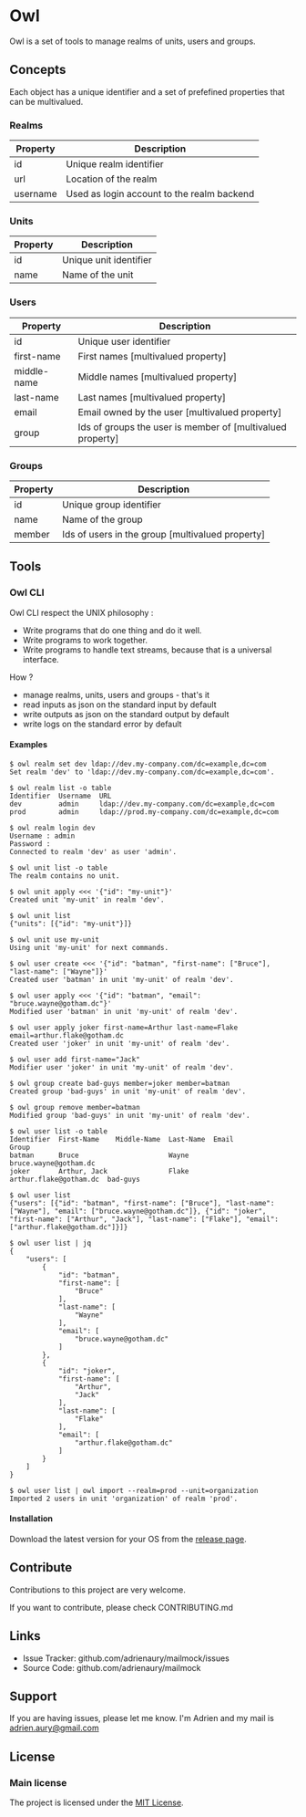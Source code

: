 # Owl

Owl is a set of tools to manage realms of units, users and groups.

## Concepts

Each object has a unique identifier and a set of prefefined properties that can be multivalued.

### Realms

Property | Description
--       | --
id       | Unique realm identifier
url      | Location of the realm
username | Used as login account to the realm backend

### Units

Property | Description
--       | --
id       | Unique unit identifier
name     | Name of the unit

### Users

Property    | Description
--       | --
id          | Unique user identifier
first-name  | First names [multivalued property]
middle-name | Middle names [multivalued property]
last-name   | Last names [multivalued property]
email       | Email owned by the user [multivalued property]
group       | Ids of groups the user is member of [multivalued property]

### Groups

Property | Description
--       | --
id       | Unique group identifier
name     | Name of the group
member   | Ids of users in the group [multivalued property]

## Tools

### Owl CLI

Owl CLI respect the UNIX philosophy :

* Write programs that do one thing and do it well.
* Write programs to work together.
* Write programs to handle text streams, because that is a universal interface.

How ?

* manage realms, units, users and groups - that's it
* read inputs as json on the standard input by default
* write outputs as json on the standard output by default
* write logs on the standard error by default

#### Examples

```text
$ owl realm set dev ldap://dev.my-company.com/dc=example,dc=com
Set realm 'dev' to 'ldap://dev.my-company.com/dc=example,dc=com'.

$ owl realm list -o table
Identifier  Username  URL
dev         admin     ldap://dev.my-company.com/dc=example,dc=com
prod        admin     ldap://prod.my-company.com/dc=example,dc=com

$ owl realm login dev
Username : admin
Password :
Connected to realm 'dev' as user 'admin'.

$ owl unit list -o table
The realm contains no unit.

$ owl unit apply <<< '{"id": "my-unit"}'
Created unit 'my-unit' in realm 'dev'.

$ owl unit list
{"units": [{"id": "my-unit"}]}

$ owl unit use my-unit
Using unit 'my-unit' for next commands.

$ owl user create <<< '{"id": "batman", "first-name": ["Bruce"], "last-name": ["Wayne"]}'
Created user 'batman' in unit 'my-unit' of realm 'dev'.

$ owl user apply <<< '{"id": "batman", "email": "bruce.wayne@gotham.dc"}'
Modified user 'batman' in unit 'my-unit' of realm 'dev'.

$ owl user apply joker first-name=Arthur last-name=Flake email=arthur.flake@gotham.dc
Created user 'joker' in unit 'my-unit' of realm 'dev'.

$ owl user add first-name="Jack"
Modifier user 'joker' in unit 'my-unit' of realm 'dev'.

$ owl group create bad-guys member=joker member=batman
Created group 'bad-guys' in unit 'my-unit' of realm 'dev'.

$ owl group remove member=batman
Modified group 'bad-guys' in unit 'my-unit' of realm 'dev'.

$ owl user list -o table
Identifier  First-Name    Middle-Name  Last-Name  Email                   Group
batman      Bruce                      Wayne      bruce.wayne@gotham.dc
joker       Arthur, Jack               Flake      arthur.flake@gotham.dc  bad-guys

$ owl user list
{"users": [{"id": "batman", "first-name": ["Bruce"], "last-name": ["Wayne"], "email": ["bruce.wayne@gotham.dc"]}, {"id": "joker", "first-name": ["Arthur", "Jack"], "last-name": ["Flake"], "email": ["arthur.flake@gotham.dc"]}]}

$ owl user list | jq
{
    "users": [
        {
            "id": "batman",
            "first-name": [
                "Bruce"
            ],
            "last-name": [
                "Wayne"
            ],
            "email": [
                "bruce.wayne@gotham.dc"
            ]
        },
        {
            "id": "joker",
            "first-name": [
                "Arthur",
                "Jack"
            ],
            "last-name": [
                "Flake"
            ],
            "email": [
                "arthur.flake@gotham.dc"
            ]
        }
    ]
}

$ owl user list | owl import --realm=prod --unit=organization
Imported 2 users in unit 'organization' of realm 'prod'.
```

#### Installation

Download the latest version for your OS from the [release page](https://github.com/adrienaury/owl/releases).

## Contribute

Contributions to this project are very welcome.

If you want to contribute, please check CONTRIBUTING.md

## Links

* Issue Tracker: github.com/adrienaury/mailmock/issues
* Source Code: github.com/adrienaury/mailmock

## Support

If you are having issues, please let me know.
I'm Adrien and my mail is adrien.aury@gmail.com

## License

### Main license

The project is licensed under the [MIT License](https://opensource.org/licenses/MIT).

